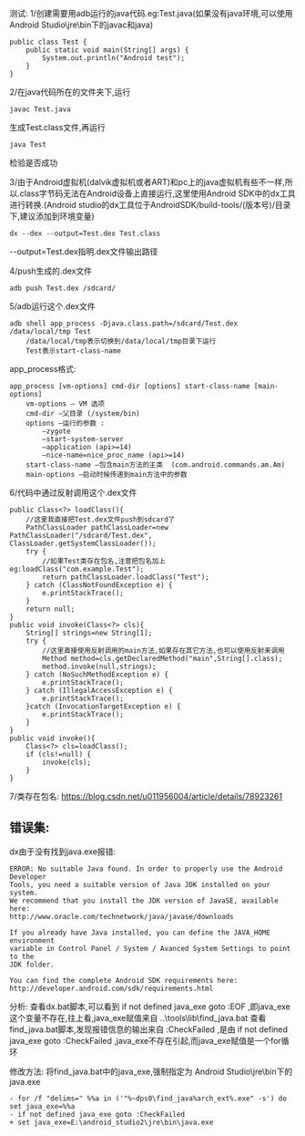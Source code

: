 测试:
1/创建需要用adb运行的java代码.eg:Test.java(如果没有java环境,可以使用Android Studio\jre\bin下的javac和java)

    public class Test {
        public static void main(String[] args) {
            System.out.println("Android test");
        }
    }

2/在java代码所在的文件夹下,运行

    javac Test.java

生成Test.class文件,再运行

    java Test

检验是否成功

3/由于Android虚拟机(dalvik虚拟机或者ART)和pc上的java虚拟机有些不一样,所以.class字节码无法在Android设备上直接运行,这里使用Android SDK中的dx工具进行转换.(Android studio的dx工具位于AndroidSDK/build-tools/(版本号)/目录下,建议添加到环境变量)

    dx --dex --output=Test.dex Test.class

--output=Test.dex指明.dex文件输出路径

4/push生成的.dex文件

    adb push Test.dex /sdcard/

5/adb运行这个.dex文件

    adb shell app_process -Djava.class.path=/sdcard/Test.dex /data/local/tmp Test
        /data/local/tmp表示切换到/data/local/tmp目录下运行 
        Test表示start-class-name 

app_process格式:

    app_process [vm-options] cmd-dir [options] start-class-name [main-options]
        vm-options – VM 选项
        cmd-dir –父目录 (/system/bin)
        options –运行的参数 :
            –zygote
            –start-system-server
            –application (api>=14)
            –nice-name=nice_proc_name (api>=14)
        start-class-name –包含main方法的主类  (com.android.commands.am.Am)
        main-options –启动时候传递到main方法中的参数

6/代码中通过反射调用这个.dex文件

    public Class<?> loadClass(){
        //这里我直接把Test.dex文件push到sdcard了
        PathClassLoader pathClassLoader=new PathClassLoader("/sdcard/Test.dex", ClassLoader.getSystemClassLoader());
        try {
            //如果Test类存在包名,注意把包名加上eg:loadClass("com.example.Test");
            return pathClassLoader.loadClass("Test");
        } catch (ClassNotFoundException e) {
            e.printStackTrace();
        }
        return null;
    }
    public void invoke(Class<?> cls){
        String[] strings=new String[1];
        try {
            //这里直接使用反射调用的main方法,如果存在其它方法,也可以使用反射来调用
            Method method=cls.getDeclaredMethod("main",String[].class);
            method.invoke(null,strings);
        } catch (NoSuchMethodException e) {
            e.printStackTrace();
        } catch (IllegalAccessException e) {
            e.printStackTrace();
        }catch (InvocationTargetException e) {
            e.printStackTrace();
        }
    }
    public void invoke(){
        Class<?> cls=loadClass();
        if (cls!=null) {
            invoke(cls);
        }
    }

7/类存在包名:
https://blog.csdn.net/u011956004/article/details/78923261


## 错误集:
dx由于没有找到java.exe报错:

    ERROR: No suitable Java found. In order to properly use the Android Developer
    Tools, you need a suitable version of Java JDK installed on your system.
    We recommend that you install the JDK version of JavaSE, available here:
    http://www.oracle.com/technetwork/java/javase/downloads

    If you already have Java installed, you can define the JAVA_HOME environment
    variable in Control Panel / System / Avanced System Settings to point to the
    JDK folder.

    You can find the complete Android SDK requirements here:
    http://developer.android.com/sdk/requirements.html

分析:
查看dx.bat脚本,可以看到 if not defined java_exe goto :EOF ,即java_exe这个变量不存在,往上看,java_exe赋值来自 ..\tools\lib\find_java.bat
查看find_java.bat脚本,发现报错信息的输出来自 :CheckFailed ,是由 if not defined java_exe goto :CheckFailed ,java_exe不存在引起,而java_exe赋值是一个for循环

修改方法:
将find_java.bat中的java_exe,强制指定为 Android Studio\jre\bin下的java.exe

    - for /f "delims=" %%a in ('"%~dps0\find_java%arch_ext%.exe" -s') do set java_exe=%%a
    - if not defined java_exe goto :CheckFailed
    + set java_exe=E:\android_studio2\jre\bin\java.exe



